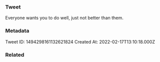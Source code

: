 ### Tweet
Everyone wants you to do well, just not better than them.

### Metadata
Tweet ID: 1494298161132621824
Created At: 2022-02-17T13:10:18.000Z

### Related


